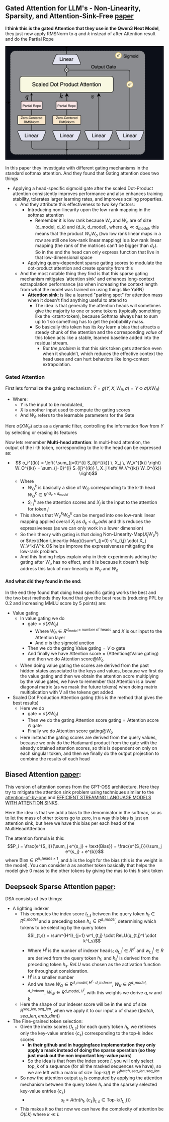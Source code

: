 ## Gated Attention for LLM's - Non-Linearity, Sparsity, and Attention-Sink-Free [paper](https://arxiv.org/abs/2505.06708)
**I think this is the gated Attention that they use in the Qwen3 Next Model**, they just now apply RMSNorm to $q$ and $k$ instead of after Attention result and do the Partial Rope

<img src="../images/Qwen3Next_gated_attention.png" width="600px"></img>

In this paper they investigate with different gating mechanisms in the standard softmax attention. And they found that Gating attention does two things
  - Applying a head-specific sigmoid gate after the scaled Dot-Product attention consistently improves performance and also enhances training stability, tolerates larger learning rates, and improves scaling properties.
	- And they attribute this effectiveness to two key factors:
		- Introducing non-linearity upon the low-rank mapping in the softmax attention
			- Remember it is low rank because $W_v$ and $W_o$ are of size (d_model, d_k) and (d_k, d_model), where $d_k \ll d_{model}$, this means that the product $W_vW_o$ (two low rank linear maps in a row are still one low-rank linear mapping) is a low rank linear mapping (the rank of the matrices can't be bigger than $d_k$). So in the end the head can only express function that live in that low-dimensional space
		- Applying query-dependent sparse gating scores to modulate the dot-product attention and create sparsity from this
	- And the most notable thing they find is that this sparse gating mechanism mitigates 'attention sink' and enhances long-context extrapolation performance (so when increasing the context length from what the model was trained on using things like YaRN)
		- **Attention sink**: is like a learned "parking spot" for attention mass when it doesn't find anything useful to attend to
			- The idea is that generally the attention heads will sometimes give the majority to one or some tokens (typically something like the \<start\>token), because Softmax always has to sum up to 1 so something has to get the probability mass.
			- So basically this token has its *key* learn a bias that attracts a steady chunk of the attention and the corresponding *value* of this token acts like a stable, learned baseline added into the residual stream.
				- *But the problem* is that this sink token gets attention even when it shouldn’t, which reduces the effective context the head uses and can hurt behaviors like long‑context extrapolation.

### Gated Attention

First lets formalize the gating mechanism:
 $\hat{Y} = g(Y, X, W_\theta, \sigma) = Y \odot \sigma(XW_\theta)$
- Where:
	- $Y$ is the input to be modulated,
	- $X$ is another input used to compute the gating scores
	- And $W_\theta$ refers to the learnable parameters for the Gate

Here $\sigma(XW_\theta)$ acts as a dynamic filter, controlling the information flow from $Y$ by selecting or erasing its features

Now lets remember **Multi-head attention**:
In multi-head attention, the output of the i-th token, corresponding to the k-the head can be expressed as:
- $$ o_i^{(k)} = \left( \sum_{j=0}^{i} S_{ij}^{(k)} \, X_j \, W_V^{(k)} \right) W_O^{(k)} = \sum_{j=0}^{i} S_{ij}^{(k)} \, X_j \left( W_V^{(k)} W_O^{(k)} \right)$$
  - Where
  	- $W_O^k$ is basically a slice of $W_O$ corresponding to the k-th head $W_O^k \in R^{hd_v \times d_{model}}$
  	- $S^k_{i,j}$ are the attention scores and $X_j$ is the input to the attention for token $j$
  - This shows that $W^k_V W^k_O$ can be merged into one low-rank linear mapping applied overall $X_j$ as $d_k$ < $d_model$ and this reduces the expressiveness (as we can only work in a lower dimension)
  - So their theory with gating is that doing $\text{Non-Linearity-Map}(X_jW_V^k)$ or $\text{Non-Lineartiy-Map}(\sum^i_{j=0} s^k_{i,j} \cdot X_j W_V^k)W^k_O$ helps improve the expressiveness mitigating the low-rank problem.
  - And this finding helps explain why in their experiments adding the gating after $W_o$ has no effect, and it is because it doesn't help address this lack of non-linearity in $W_V$ and $W_o$


#### And what did they found in the end:
In the end they found that doing head specific gating works the best and the two best methods they found that give the best results (reducing PPL by 0.2 and increasing MMLU score by 5 points) are:
- Value gating
  - In value gating we do
    - $\text{gate} = \sigma(XW_\theta)$
      - Where $W_\theta \in R^{d_{model} \times \text{number of heads}}$ and $X$ is our input to the Attention layer
      - And $\sigma$ is the sigmoid unction
    - Then we do the gating $\text{Value gating} = V \odot \text{gate}$
    - And finally we have $\text{Attention score} = (\text{Attention} @ \text{Value gating})$ and then we do $\text{Attention score} @ W_o$
  - When doing value gating the scores are derived from the past hidden states associated to the keys and values, because we first do the value gating and then we obtain the attention score multiplying by the value gates, we have to remember that Attention is a lower diagonal matrix (as we mask the future tokens) when doing matrix multiplication with V all the tokens get added.
- Scaled Dot Production Attention gating (this is the method that gives the best results)
	- Here we do
    	- $\text{gate} = \sigma(XW_\theta)$
      	-  Then we do the gating $\text{Attention score gating} = \text{Attention score} \odot \text{gate}$
      	-  Finally we do $\text{Attention score gating} @ W_o$
   	-  Here instead the gating scores are derived from the query values, because we only do the Hadamard product from the gate with the already obtained attention scores, so this is dependent on only on each singular token, and then we finally do the output projection to combine the results of each head


## Biased Attention [paper](https://arxiv.org/pdf/2508.10925):
This version of attention comes from the GPT-OSS architecture. Here they try to mitigate the attention sink problem using techniques similar to the [attention-of-by-one](https://www.evanmiller.org/attention-is-off-by-one.html) and [EFFICIENT STREAMING LANGUAGE MODELS WITH ATTENTION SINKS](https://arxiv.org/abs/2309.17453).

Here the idea is that we add a bias to the denominator in the softmax, so as to let the mass of other tokens go to zero, in a way this bias is just an attention sink, but here we have this bias per each head of the MultiHeadAttention

The attention formula is this:
$$P_i = \frac{e^{S_i}}{\sum_j e^{s_j} + \text{Bias}} = \frac{e^{S_i}}{\sum_j e^{s_j} + e^{b}}$$
where $\text{Bias} \in R^{\text{n\_heads} \times 1}$, and $b$ is the logit for the bias (this is the weight in the model). You can consider $b$ as another token basically that helps the model give 0 mass to the other tokens by giving the mas to this $b$ sink token


## Deepseek Sparse Attention [paper](https://github.com/deepseek-ai/DeepSeek-V3.2-Exp/blob/main/DeepSeek_V3_2.pdf):

DSA consists of two things:
- A lighting indexer
	- This computes the index score $I_{t,s}$ between the query token $h_t \in R^{d\_model}$ and a preceding token $h_s \in R^{d\_model}$, determining which tokens to be selecting by the query token $$I_{t,s} = \sum^{H^I}_{j=1} w^I_{t,j} \cdot ReLU(q_{t,j}^I \cdot k^I_s)$$
		- Where $H^I$ is the number of indexer heads; $q^I_{t,j} \in R^{d^I}$ and $w^I_{t,j} \in R$ are derived from the query token $h_t$; and $k^I_s$ is derived from the preceding token $h_s$. $ReLU$ was chosen as the activation function for throughput consideration.
		- $H^I$ is a smaller number
		- And we have $W_Q \in R^{d\_model, H^I \cdot d\_indexer}$, $W_K \in R^{d\_model, d\_indexer}$, $W_W \in R^{d\_model, H^I}$, with this weights we derive $q, w$ and $k$
	- Here the shape of our indexer score will be in the end of size $R^{seq\_len, seq\_len}$, when we apply it to our input $x$ of shape ($(batch, seq\_len, emb\_dim))$
- The Fine-grained token selection:
	- Given the index scores $\{I_{t,s}\}$ for each query token $h_t$, we retrieves only the key-value entries $\{c_s\}$ corresponding to the top-k index scores
		- **In their github and in huggingface implementation they only apply a mask instead of doing the sparse operation (so they just mask out the non important key-value pairs**)
		- So the idea is that from the index score $I$, you will only select top_k of a sequence (for all the masked sequences we have), so we are left with a matrix of size $\text{Top-k}(I) \in R^{batch, seq\_len, seq\_len}$
	- So now the attention output $u_t$ is computed by applying the attention mechanism between the query token $h_t$ and the sparsely selected key-value entries $\{c_s\}$
		- $$u_t = Attn(h_t, \{c_s | I_{t,s} \in \text{Top-k}(I_{t,:})\})$$
	- This makes it so that now we can have the complexity of attention be $O(Lk)$ where $k \ll L$
